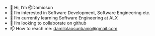 - 👋 Hi, I’m @Damiosun
- 👀 I’m interested in Software Development, Software Engineering etc.
- 🌱 I’m currently learning Software Engineering at ALX
- 💞️ I’m looking to collaborate on github
- 📫 How to reach me: damilolaosunbanjo@gmail.com

<!---
Damiosun/Damiosun is a ✨ special ✨ repository because its `README.md` (this file) appears on your GitHub profile.
You can click the Preview link to take a look at your changes.
--->

